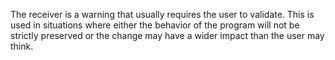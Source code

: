 The receiver is a warning that usually requires the user to validate. This is used in situations where either the behavior of the program will not be strictly preserved or the change may have a wider impact than the user may think.
